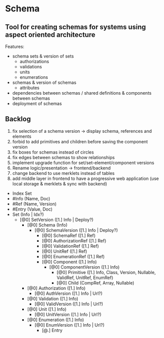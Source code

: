 # Schema

## Tool for creating schemas for systems using aspect oriented architecture

Features:
+ schema sets & version of sets
  - authorizations
  - validations
  - units
  - enumerations
+ schemas & version of schemas
  - attributes
+ dependencies between schemas / shared definitions & components between schemas
+ deployment of schemas


## Backlog
1. fix selection of a schema version -> display schema, references and elements
1. forbid to add primitives and children before saving the component version
1. fix boxes for schemas instead of circles
1. fix edges between schemas to show relationships
1. implement upgrade function for set/set-element/component versions
1. Rename logic/presentation -> frontend/backend
1. change backend to use merklets instead of tables
1. add middle layer in frontend to have a progressive web application (use local storage & merklets & sync with backend)

- Index Set
- #Info (Name, Doc)
- #Ref (Name, Version)
- #Entry (Value, Doc)
- Set (Info | Idx?)
  - [@0] SetVersion ([1.] Info | Deploy?)
      - [@0] Schema (Info)
        - [@0] SchemaVersion ([1.] Info | Deploy?)
          - [@0] SchemaRef ([1.] Ref)
          - [@0] AuthorizationRef ([1.] Ref)
          - [@0] ValidationRef ([1.] Ref)
          - [@0] UnitRef ([1.] Ref)
          - [@0] EnumerationRef ([1.] Ref)
          - [@0] Component ([1.] Info)
            - [@0] ComponentVersion ([1.] Info)
                - [@0] Primitive ([1.] Info, Class, Version, Nullable, ValidRef, UnitRef, EnumRef)
                - [@0] Child (CompRef, Array, Nullable)
      - [@0] Authorization ([1.] Info)
        - [@0] AuthVersion ([1.] Info | Url?)
      - [@0] Validation ([1.] Info)
        - [@0] ValidVersion ([1.] Info | Url?)
      - [@0] Unit ([1.] Info)
        - [@0] UnitVersion ([1.] Info | Url?)
      - [@0] Enumeration ([1.] Info)
        - [@0] EnumVersion ([1.] Info | Url?)
          - [@.] Entry
